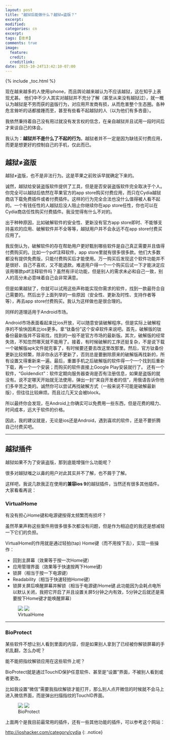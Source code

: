 ```yaml
---
layout: post
title: "越狱后能做什么？越狱=盗版？"
excerpt:
modified:
categories: cn
excerpt:
tags: [技术]
comments: true
image:
  feature: 
  credit: 
  creditlink:
date: 2015-10-24T13:42:10-07:00
---
```


{% include _toc.html %}

现在越来越多的人使用iphone，而且舆论越来越认为不应该越狱，这在知乎上表现尤甚。
他们中不少人其实对越狱并不充分了解（甚至从来没有越狱过），就一概认为越狱是不劳而获的盗版行为，对应用开发商有损，从而危害整个生态圈。各种危言耸听的话都接踵而至，甚至有些看不起越狱的人（以为他们有多吝啬）。

我依然秉持着自己没有用过就没有发言权的信念，在亲自越狱并且试用一段时间后才来谈自己的体会。

我认为：**越狱并不是什么了不起的行为**。越狱者并不一定是因为缺钱买付费应用，而更是想更好的控制自己的手机，仅此而已。

## 越狱≠盗版

越狱≠盗版，也不是非法行为。这是苹果之前败诉早就确定下来的。

诚然，越狱给安装盗版软件提供了工具，但是是否安装盗版软件完全取决于个人。你完全可以越狱后依然在苹果官方的app store购买付费应用，而只在Cydia越狱商店下载免费插件或者付费插件。这样的行为完全合法也没什么值得被人看不起的。一个有钱任性的人越狱后没人阻止你继续你在app store任性，你也可以在Cydia商店任性购买付费插件。我没觉得有什么不对的。

出于种种原因，比如破解软件的安全性、更新没有官方app store即时、不能够支持喜欢的应用、破解软件并不全等等，越狱用户并不会永远不在app store付费买应用了。

我反倒认为，破解软件的存在帮助用户更好甄别哪些软件是自己真正需要并且值得付费购买的。比如一个pdf注释软件，app store里就有很多很多款。他们大多数都没有提供免费版，只能付费购买后才能使用。万一购买后发现这个软件功能并不是很好、自己不喜欢，又不能退款。难道用户得一个一个购买后试一下才能决定应该用哪款pdf注释软件吗？虽然有评论功能，但是别人的需求未必和自己一致，别人的高分未必意味着自己会非常满意。

但是如果越狱了，你就可以试用这些声称能实现你需求的软件，找到一款最符合自己需要的。然后出于上面列举的一些原因（安全性、更新及时性、支持作者等等），再去app store付费购买。我认为这样做也是很合理的。

同样的道理适用于Android市场。

Android市场表面看起来比ios开放，可以随意安装破解程序。但是实际上破解程序的不愉快因素比ios更多。拿“钛备份”这个安卓软件来说吧。首先，破解版的钛备份最新版并不容易找，找到的一般不是官方市场的最新版。其次，破解版的经常失效，不知忽然哪天就不能用了。接着，有时候破解的工序还挺复杂，不是说下载一个破解版apk文件就完事了，有时候要还要去改这里改那里。然后，官方钛备份更新比较频繁，除非你永远不更新了，否则总是要删除原来的破解版再找新的，所有设置又得重新来一遍。最后，重置手机之后破解版的软件得一个一个找到后重新下载，再一个一个安装；而购买的软件直接上Google Play安装就行了。
还有一个软件，“Goldendict”：软件定期向服务器查询是否有注册信息，如果是盗版的就没有。说不定哪天开始就无法使用，弹出一封“来自开发者的信”，用俄语告诉你他们多辛苦之类的。诚然你可以尝试再找破解方式（一般来说不可能是破解最新版），但往往比较麻烦。而且过几天又会被block。

所以最终你会发现，在Android上你确实可以免费用一些东西，但是花费的精力、时间成本，远大于软件的价格。

因此，我的建议就是，无论是ios还是Android，遇到喜欢的软件，还是不要折腾自己付费买吧。

---

## 越狱插件

越狱如果不为了安装盗版，那到底能增强什么功能呢？

很多对越狱嗤之以鼻的用户对此其实并不了解，也不屑于了解。

这样吧，我说几款我正在使用的**兼容ios 9**的越狱插件，当然还有很多其他插件。大家看看再说：

### VirtualHome

有没有担心Home键和电源键按得太频繁而有损坏？

虽然苹果声称这些案件用很多很多次都没有问题，但是作为相迫症的我还是想减轻一下它们的负担。

VirtualHome的作用就是通过轻拍(tap) Home键（而不用按下去），实现一些操作：

* 回到主屏幕（效果等于按一次Home键）
* 应用管理界面（效果等于快速按两下Home键）
* 锁屏（相当于按一下电源键）
* Readability（相当于快速轻拍Home键）
* 锁屏关屏后唤醒屏幕并解锁（相当于电源键/Home键.此功能因为会耗点电所以默认关闭，我把它开启了并且设置关屏5分钟之内有效，5分钟之后就还是需要按下Home键才能唤醒屏幕）

<figure class="half">
  <a href="http://{{ site.url }}/images/jailbreak/1.PNG"><img src="http://{{ site.url }}/images/jailbreak/1.PNG"></a>  
  <a href="http://{{ site.url }}/images/jailbreak/2.PNG"><img src="http://{{ site.url }}/images/jailbreak/2.PNG"></a>
  <figcaption>VirtualHome</figcaption>
</figure>

---

### BioProtect

某些软件不想让别人看到里面的内容，但是如果别人拿到了已经被你解锁屏幕的手机乱翻，怎么办呢？

能不能把指纹解锁应用在这些软件上呢？

BioProtect就是通过TouchID保护任意软件、甚至是“设置”界面，不被别人看到或者更改。

比如我设置“微信”需要我指纹解锁才能打开，那么别人点开微信的时候就不会马上进入微信界面，而是弹出扫描指纹的TouchID界面。

<figure class="half">
  <a href="http://{{ site.url }}/images/jailbreak/3.PNG"><img src="http://{{ site.url }}/images/jailbreak/3.PNG"></a>  
  <a href="http://{{ site.url }}/images/jailbreak/4.PNG"><img src="http://{{ site.url }}/images/jailbreak/4.PNG"></a>
  <figcaption>BioProtect</figcaption>
</figure>

上面两个是我目前最常用的插件，还有一些其他功能的插件，可以参考这个网站：

<http://ioshacker.com/category/cydia>
{: .notice}

